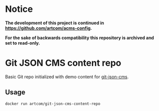 # Notice

**The development of this project is continued in https://github.com/artcom/acms-config.**

**For the sake of backwards compatibility this repository is archived and set to read-only.**

# Git JSON CMS content repo
Basic Git repo initialized with demo content for [git-json-cms](https://github.com/artcom/git-json-cms).

## Usage
```bash
docker run artcom/git-json-cms-content-repo
```
